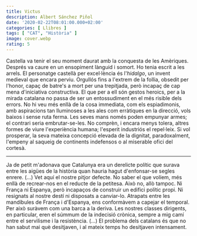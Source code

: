 ```yaml
---
title: Victus
description: Albert Sánchez Piñol
date: '2020-02-22T08:01:00.000+02:00'
categories: [ Llibres ]
tags: [ "CAT", "Història" ]
image: cover.webp
rating: 5
---
```


Castella va tenir el seu moment daurat amb la conquesta de les Amèriques. Després va caure en un ensopiment lànguid i somort. Ho tenia escrit a les arrels. El personatge castellà per excel·lència és l'*hidalgo*, un invent medieval que encara perviu. Orgullós fins a l'extrem de la follia, obsedit per l'honor, capaç de batre's a mort per una trepitjada, però incapaç de cap mena d'iniciativa constructiva. El que per a ell són gestos heroics, per a la mirada catalana no passa de ser un entossudiment en el més risible dels errors. No hi veu més enllà de la cosa immediata, com els espiadimonis, amb aspiracions tan lluminoses a les ales com erràtiques en la direcció, vols baixos i sense ruta ferma. Les seves mans només poden empunyar armes; el contrari seria embrutar-se-les. No comprèn, i encara menys tolera, altres formes de viure l'experiència humana; l'esperit industriós el repel·leix. Si vol prosperar, la seva mateixa concepció elevada de la dignitat, paradoxalment, l'empeny al saqueig de continents indefensos o al miserable ofici del cortesà.

<hr>

Ja de petit m'adonava que Catalunya era un derelicte polític que surava entre les aigües de la història quan hauria hagut d'enfonsar-se segles enrere. (...)
Vet aquí el nostre pitjor defecte. No saber el que volíem, més enllà de recrear-nos en el reducte de la petitesa. Això no, allò tampoc. Ni França ni Espanya, però incapaços de construir un edifici polític propi. Ni resignats al nostre destí ni disposats a canviar-lo. Atrapats entre les mandíbules de França i d'Espanya, ens conformàvem a capejar el temporal. Per això suràvem com una barca a la deriva. Les nostres classes dirigents, en particular, eren el súmmum de la indecisió crònica, sempre a mig camí entre el servilisme i la resistència. (...) El problema dels catalans és que no han sabut mai què desitjaven, i al mateix temps ho desitjaven intensament.
